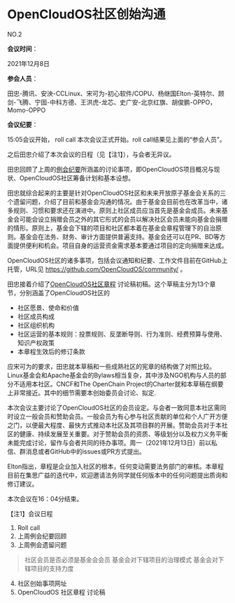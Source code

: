 # OpenCloudOS社区创始沟通

NO.2

**会议时间**：

2021年12月8日

**参会人员**：

田忠-腾讯、安泱-CCLinux、宋可为-初心软件/COPU、杨继国Elton-英特尔、顾剑-飞腾、宁固-中科方德、王洪虎-龙芯、史广安-北京红旗、胡俊鹏-OPPO，Momo-OPPO 

**会议纪要**：

15:05会议开始， roll call 本次会议正式开始。roll call结果见上面的“参会人员”。

之后田忠介绍了本次会议的日程（见【注1】），与会者无异议。

田忠回顾了上周的[例会纪要](https://github.com/OpenCloudOS/community/blob/main/Meetings/2021-12-01.md)所涵盖的讨论事项，即OpenCloudOS项目概况与现状、OpenCloudOS社区筹备计划和基本设想。

田忠就综合起来的主要是针对OpenCloudOS社区和未来开放原子基金会关系的三个遗留问题，介绍了目前和基金会沟通的情况。由于基金会目前也在改革当中，诸多规则、习惯和要求还在演进中。原则上社区成员应当首先是基金会成员。未来基金会可能会设立捐赠会员之外的其它形式的会员以解决社区会员未能向基金会捐赠的情形。原则上，基金会下辖的项目和社区都本着在基金会章程管理下的自治原则。基金会在法务、财务、审计方面提供普遍支持。基金会还可以在PR、BD等方面提供便利和机会。项目自身的运营资金需求基本要通过项目的定向捐赠来达成。

OpenCloudOS社区的诸多事项，包括会议通知和纪要、工作文件目前在GitHub上托管，URL见 https://github.com/OpenCloudOS/community/ 。

田忠接着介绍了[OpenCloudOS社区章程](https://github.com/OpenCloudOS/community/blob/main/OpenCloudOS%20%E7%A4%BE%E5%8C%BA%E7%AB%A0%E7%A8%8B.MD) 讨论稿初稿。这个草稿主分为13个章节，分别涵盖了OpenCloudOS社区的
* 社区愿景、使命和价值
* 社区成员构成
* 社区组织机构
* 社区运营的基本规则：投票规则、反垄断导则、行为准则、经费预算与使用、知识产权政策
* 本章程生效后的修订条款

应宋可为的要求，田忠就本草稿和一些成熟社区的宪章的结构做了对照比较。Linux基金会和Apache基金会的Bylaws相当复杂，其中涉及NGO机构与人员的部分不适用本社区。CNCF和The OpenChain Project的Charter就和本草稿在纲要上非常接近。其中的细节需要本创始委员会讨论、拟定.

本次会议主要讨论了OpenCloudOS社区的会员设定。与会者一致同意本社区需同时设立一般会员和赞助会员。一般会员为有心参与社区贡献的单位和个人广开方便之门，以便最大程度、最快方式推动本社区及其项目群的开展。赞助会员对于本社区的健康、持续发展至关重要。对于赞助会员的资质、等级划分以及权力义务平衡未能完成讨论，留作与会者共同的待办事项。周一（2021年12月13日）前以私信、群消息或者GitHub中的issues或PR方式提出。

Elton指出，章程是企业加入社区的根本，任何变动需要法务部门的审核。本章程目前在集思广益的迭代中，欢迎邀请法务同学就任何版本中的任何问题提出质询和修订建议。

本次会议在16：04分结束。

【注1】会议日程
1. Roll call
2. 上周例会纪要回顾
3. 上周例会遗留问题
>	社区会员是否必须是基金会会员
>	基金会对下辖项目的治理模式
>	基金会对下辖项目的支持力度
4. 社区创始事项网址
5. OpenCloudOS 社区章程 讨论稿

